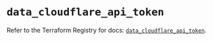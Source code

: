 # `data_cloudflare_api_token`

Refer to the Terraform Registry for docs: [`data_cloudflare_api_token`](https://registry.terraform.io/providers/cloudflare/cloudflare/5.8.4/docs/data-sources/api_token).
